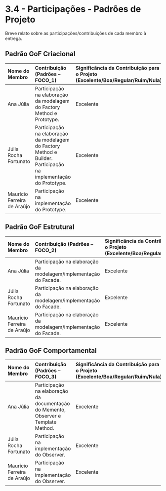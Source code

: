 # 3.4 - Participações - Padrões de Projeto

Breve relato sobre as participações/contribuições de cada membro à entrega.

## Padrão GoF Criacional

|Nome do Membro | Contribuição (Padrões – FOCO_1) | Significância da Contribuição para o Projeto (Excelente/Boa/Regular/Ruim/Nula) | Comprobatórios Claros (com link)
|:--------------------|:---------------------------------------------------------|:--------------------------------------------|:---------------------------------|
| Ana Júlia         | Participação na elaboração da modelagem do Factory Method e Prototype.    | Excelente                                         | [Commit 1.1](https://github.com/UnBArqDsw2025-1-Turma02/2025.1-T02-_G1_BrinCalango_Entrega_03/commit/afa6f900c7df268c109be51a3e7971e908680ddd), [Commit 1.2](https://github.com/UnBArqDsw2025-1-Turma02/2025.1-T02-_G1_BrinCalango_Entrega_03/commit/8c27e9e66a1404e0664b4cf0ea93b82e572b6d0e). |
| Júlia Rocha Fortunato         | Participação na elaboração da modelagem do Factory Method e Builder. <br> Participação na implementação do Prototype.   | Excelente                                         | [Commit 1.1](https://github.com/UnBArqDsw2025-1-Turma02/2025.1-T02-_G1_BrinCalango_Entrega_03/commit/640be50b4d53000609c93e142ce41ec11d218840), [Commit 1.2](https://github.com/UnBArqDsw2025-1-Turma02/2025.1-T02-_G1_BrinCalango_Entrega_03/commit/afa6f900c7df268c109be51a3e7971e908680ddd), [Commit 1.3](https://github.com/UnBArqDsw2025-1-Turma02/2025.1-T02-_G1_BrinCalango_Entrega_03/commit/b4f7c9a1138b4e6d67c6876768234f0f1b7c9200) |
| Maurício Ferreira de Araújo         | Participação na implementação do Prototype.    | Excelente                                         | [Commit 1.1](https://github.com/UnBArqDsw2025-1-Turma02/2025.1-T02-_G1_BrinCalango_Entrega_03/commit/0bea0c2c69b3445cf4b28fe01e33ea71b9f8a967), [Commit 1.2](https://github.com/UnBArqDsw2025-1-Turma02/2025.1-T02-_G1_BrinCalango_Entrega_03/commit/b4f7c9a1138b4e6d67c6876768234f0f1b7c9200) |


## Padrão GoF Estrutural
|Nome do Membro | Contribuição (Padrões – FOCO_2) | Significância da Contribuição para o Projeto (Excelente/Boa/Regular/Ruim/Nula) | Comprobatórios Claros (com link)
|:--------------------|:---------------------------------------------------------|:--------------------------------------------|:---------------------------------|
| Ana Júlia         | Participação na elaboração da modelagem/implementação do Facade.    | Excelente                                         | [Commit 1.1](https://github.com/UnBArqDsw2025-1-Turma02/2025.1-T02-_G1_BrinCalango_Entrega_03/commit/00044fe45071085dec9ce6e32db73fd2a4ee8d4f), [Commit 1.2](https://github.com/UnBArqDsw2025-1-Turma02/2025.1-T02-_G1_BrinCalango_Entrega_03/commit/09081df3994d31efaba3b7648b751ec152e4bf99)|
| Júlia Rocha Fortunato         | Participação na elaboração da modelagem/implementação do Facade.    | Excelente                                         | [Commit 1.1](https://github.com/UnBArqDsw2025-1-Turma02/2025.1-T02-_G1_BrinCalango_Entrega_03/commit/00044fe45071085dec9ce6e32db73fd2a4ee8d4f). |
| Maurício Ferreira de Araújo         | Participação na elaboração da modelagem/implementação do Facade.    | Excelente                                         | [Commit 1.1](https://github.com/UnBArqDsw2025-1-Turma02/2025.1-T02-_G1_BrinCalango_Entrega_03/commit/00044fe45071085dec9ce6e32db73fd2a4ee8d4f). |

## Padrão GoF Comportamental
|Nome do Membro | Contribuição (Padrões – FOCO_3) | Significância da Contribuição para o Projeto (Excelente/Boa/Regular/Ruim/Nula) | Comprobatórios Claros (com link)
|:--------------------|:---------------------------------------------------------|:--------------------------------------------|:---------------------------------|
| Ana Júlia         | Participação na elaboração da documentação do Memento, Observer e Template Method.    | Excelente                                         | [Commit 1.1](https://github.com/UnBArqDsw2025-1-Turma02/2025.1-T02-_G1_BrinCalango_Entrega_03/commit/72d7122817b1339f56707da19ef0eb7a12e570d2),[Commit 1.2](https://github.com/UnBArqDsw2025-1-Turma02/2025.1-T02-_G1_BrinCalango_Entrega_03/commit/b0515ecd07d37cbc2d604ca7efa0a362ce29ece3). |
| Júlia Rocha Fortunato         | Participação na implementação do Observer.  | Excelente                                         | [Commit 1.1](https://github.com/UnBArqDsw2025-1-Turma02/2025.1-T02-_G1_BrinCalango_Entrega_03/commit/0ef1e80f3727d2588cb92fd729f06d3348e97518),[Commit 1.2](https://github.com/UnBArqDsw2025-1-Turma02/2025.1-T02-_G1_BrinCalango_Entrega_03/commit/1c56a6207dacd49e15db38ae6d41167a5aa2f359). |
| Maurício Ferreira de Araújo         | Participação na implementação do Observer.  | Excelente                                         | [Commit 1.1](https://github.com/UnBArqDsw2025-1-Turma02/2025.1-T02-_G1_BrinCalango_Entrega_03/commit/0ef1e80f3727d2588cb92fd729f06d3348e97518),[Commit 1.2](https://github.com/UnBArqDsw2025-1-Turma02/2025.1-T02-_G1_BrinCalango_Entrega_03/commit/1c56a6207dacd49e15db38ae6d41167a5aa2f359). |
